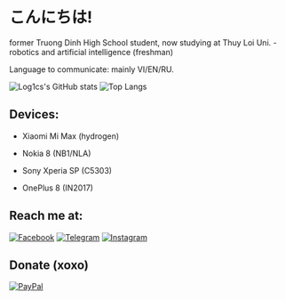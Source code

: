 # こんにちは!

former Truong Dinh High School student, now studying at Thuy Loi Uni. - robotics and artificial intelligence (freshman)

Language to communicate: mainly VI/EN/RU. <!-- and a few French, German (also Spanish too) -->

<!--
<table>
  <tr>
    <td>You are visitor</td>
    <td><img src="https://profile-counter.glitch.me/log1cs/count.svg" alt="vistor count" height="30" /></td>
  </tr>
</table> 
-->

![Log1cs's GitHub stats](https://github-readme-stats.vercel.app/api?username=log1cs&count_private=true&show_icons=true&theme=tokyonight)
![Top Langs](https://github-readme-stats.vercel.app/api/top-langs/?username=log1cs&layout=compact&theme=tokyonight)

## Devices:
- Xiaomi Mi Max (hydrogen)                 

- Nokia 8 (NB1/NLA)

- Sony Xperia SP (C5303)            

- OnePlus 8 (IN2017)

<!-- ## Recently played songs
![Spotify](https://spotify-recently-played-readme.vercel.app/api?user=21j6c4uagoky7m7hqrk6db3sa&width=800)
-->

## Reach me at:
[![Facebook](https://img.shields.io/badge/Facebook-1877F2?style=for-the-badge&logo=facebook&logoColor=white)](https://www.facebook.com/log1csssss/)
[![Telegram](https://img.shields.io/badge/Telegram-0088cc?style=for-the-badge&logo=telegram&logoColor=ffffff)](https://t.me/log1cs)
[![Instagram](https://img.shields.io/badge/Instagram-E4405F?style=for-the-badge&logo=instagram&logoColor=white)](https://www.instagram.com/itslog1cs/)

## Donate (xoxo)
[![PayPal](https://img.shields.io/badge/PayPal-00457C?style=for-the-badge&logo=paypal&logoColor=white)](https://paypal.me/log1cs)
